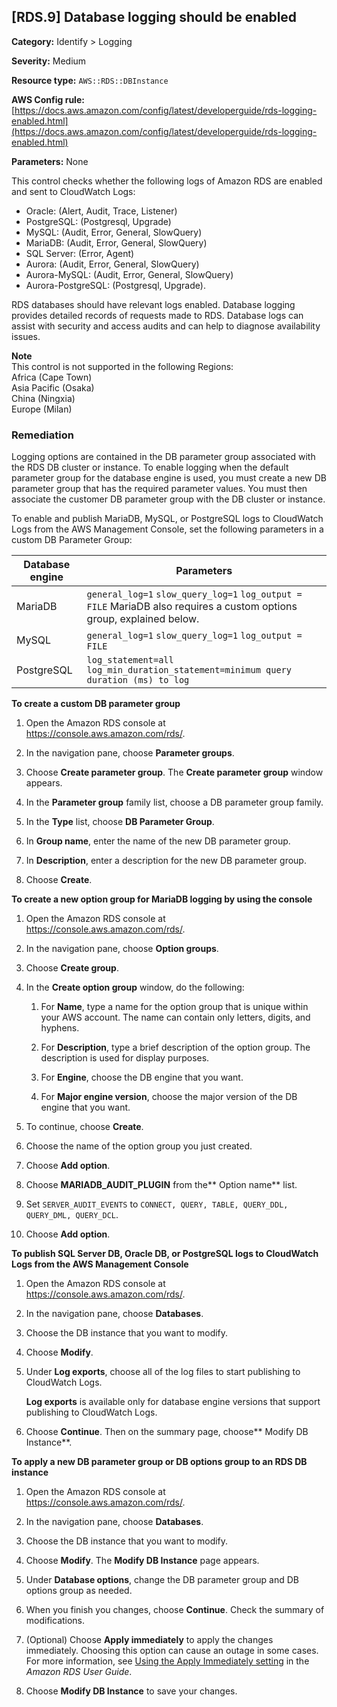## \[RDS\.9\] Database logging should be enabled<a name="fsbp-rds-9"></a>

**Category:** Identify > Logging

**Severity:** Medium

**Resource type:** `AWS::RDS::DBInstance`

**AWS Config rule:** [https://docs.aws.amazon.com/config/latest/developerguide/rds-logging-enabled.html](https://docs.aws.amazon.com/config/latest/developerguide/rds-logging-enabled.html)

**Parameters:** None

This control checks whether the following logs of Amazon RDS are enabled and sent to CloudWatch Logs:
+ Oracle: \(Alert, Audit, Trace, Listener\)
+ PostgreSQL: \(Postgresql, Upgrade\)
+ MySQL: \(Audit, Error, General, SlowQuery\)
+ MariaDB: \(Audit, Error, General, SlowQuery\)
+ SQL Server: \(Error, Agent\)
+ Aurora: \(Audit, Error, General, SlowQuery\)
+ Aurora\-MySQL: \(Audit, Error, General, SlowQuery\)
+ Aurora\-PostgreSQL: \(Postgresql, Upgrade\)\.

RDS databases should have relevant logs enabled\. Database logging provides detailed records of requests made to RDS\. Database logs can assist with security and access audits and can help to diagnose availability issues\.

**Note**  
This control is not supported in the following Regions:  
Africa \(Cape Town\)  
Asia Pacific \(Osaka\)  
China \(Ningxia\)  
Europe \(Milan\)

### Remediation<a name="rds-9-remediation"></a>

Logging options are contained in the DB parameter group associated with the RDS DB cluster or instance\. To enable logging when the default parameter group for the database engine is used, you must create a new DB parameter group that has the required parameter values\. You must then associate the customer DB parameter group with the DB cluster or instance\.

To enable and publish MariaDB, MySQL, or PostgreSQL logs to CloudWatch Logs from the AWS Management Console, set the following parameters in a custom DB Parameter Group:


|  Database engine  |  Parameters  | 
| --- | --- | 
|  MariaDB  |  `general_log=1` `slow_query_log=1` `log_output = FILE` MariaDB also requires a custom options group, explained below\.  | 
|  MySQL  |  `general_log=1` `slow_query_log=1` `log_output = FILE`  | 
|  PostgreSQL  |  `log_statement=all` `log_min_duration_statement=minimum query duration (ms) to log`  | 

**To create a custom DB parameter group**

1. Open the Amazon RDS console at [https://console\.aws\.amazon\.com/rds/](https://console.aws.amazon.com/rds/)\.

1. In the navigation pane, choose **Parameter groups**\.

1. Choose **Create parameter group**\. The **Create parameter group** window appears\. 

1. In the **Parameter group** family list, choose a DB parameter group family\. 

1. In the **Type** list, choose **DB Parameter Group**\.

1. In **Group name**, enter the name of the new DB parameter group\.

1. In **Description**, enter a description for the new DB parameter group\. 

1. Choose **Create**\.

**To create a new option group for MariaDB logging by using the console**

1. Open the Amazon RDS console at [https://console\.aws\.amazon\.com/rds/](https://console.aws.amazon.com/rds/)\.

1. In the navigation pane, choose **Option groups**\. 

1. Choose **Create group**\. 

1. In the **Create option group** window, do the following: 

   1. For **Name**, type a name for the option group that is unique within your AWS account\. The name can contain only letters, digits, and hyphens\.

   1. For **Description**, type a brief description of the option group\. The description is used for display purposes\.

   1. For **Engine**, choose the DB engine that you want\. 

   1. For **Major engine version**, choose the major version of the DB engine that you want\.

1. To continue, choose **Create**\. 

1. Choose the name of the option group you just created\.

1. Choose **Add option**\.

1. Choose **MARIADB\_AUDIT\_PLUGIN** from the** Option name** list\.

1. Set `SERVER_AUDIT_EVENTS` to `CONNECT, QUERY, TABLE, QUERY_DDL, QUERY_DML, QUERY_DCL`\.

1. Choose **Add option**\.

**To publish SQL Server DB, Oracle DB, or PostgreSQL logs to CloudWatch Logs from the AWS Management Console**

1. Open the Amazon RDS console at [https://console\.aws\.amazon\.com/rds/](https://console.aws.amazon.com/rds/)\.

1. In the navigation pane, choose **Databases**\.

1. Choose the DB instance that you want to modify\. 

1. Choose **Modify**\.

1. Under **Log exports**, choose all of the log files to start publishing to CloudWatch Logs\.

   **Log exports** is available only for database engine versions that support publishing to CloudWatch Logs\.

1. Choose **Continue**\. Then on the summary page, choose** Modify DB Instance**\.

**To apply a new DB parameter group or DB options group to an RDS DB instance**

1. Open the Amazon RDS console at [https://console\.aws\.amazon\.com/rds/](https://console.aws.amazon.com/rds/)\.

1. In the navigation pane, choose **Databases**\.

1. Choose the DB instance that you want to modify\. 

1. Choose **Modify**\. The **Modify DB Instance** page appears\. 

1. Under **Database options**, change the DB parameter group and DB options group as needed\.

1. When you finish you changes, choose **Continue**\. Check the summary of modifications\. 

1. \(Optional\) Choose **Apply immediately** to apply the changes immediately\. Choosing this option can cause an outage in some cases\. For more information, see [Using the Apply Immediately setting](https://docs.aws.amazon.com/AmazonRDS/latest/UserGuide/Overview.DBInstance.Modifying.html#USER_ModifyInstance.ApplyImmediately) in the *Amazon RDS User Guide*\. 

1. Choose **Modify DB Instance** to save your changes\. 

